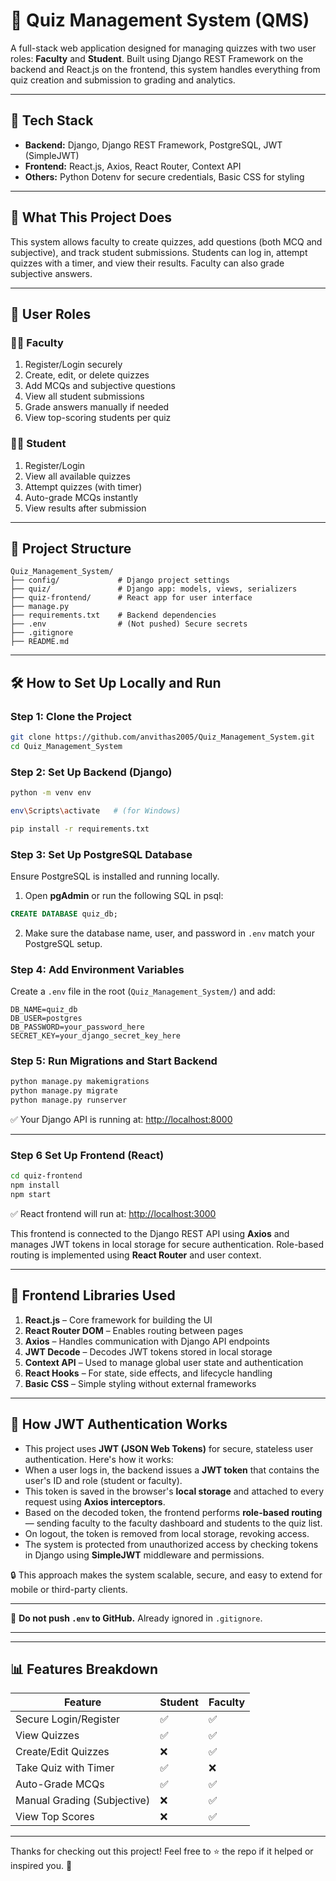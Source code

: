 # 📘 Quiz Management System (QMS)

A full-stack web application designed for managing quizzes with two user roles: **Faculty** and **Student**. Built using Django REST Framework on the backend and React.js on the frontend, this system handles everything from quiz creation and submission to grading and analytics.

---

## 🚀 Tech Stack

- **Backend:** Django, Django REST Framework, PostgreSQL, JWT (SimpleJWT)
- **Frontend:** React.js, Axios, React Router, Context API
- **Others:** Python Dotenv for secure credentials, Basic CSS for styling

---

## 🎯 What This Project Does

This system allows faculty to create quizzes, add questions (both MCQ and subjective), and track student submissions. Students can log in, attempt quizzes with a timer, and view their results. Faculty can also grade subjective answers.

---

## 👥 User Roles

### 👩‍🏫 Faculty
1. Register/Login securely
2. Create, edit, or delete quizzes
3. Add MCQs and subjective questions
4. View all student submissions
5. Grade answers manually if needed
6. View top-scoring students per quiz

### 👨‍🎓 Student
1. Register/Login
2. View all available quizzes
3. Attempt quizzes (with timer)
4. Auto-grade MCQs instantly
5. View results after submission

---

## 🧠 Project Structure

```
Quiz_Management_System/
├── config/             # Django project settings
├── quiz/               # Django app: models, views, serializers
├── quiz-frontend/      # React app for user interface
├── manage.py
├── requirements.txt    # Backend dependencies
├── .env                # (Not pushed) Secure secrets
├── .gitignore
├── README.md
```

---

## 🛠️ How to Set Up Locally and Run

### Step 1: Clone the Project

```bash
git clone https://github.com/anvithas2005/Quiz_Management_System.git 
cd Quiz_Management_System
```

### Step 2: Set Up Backend (Django)

```bash
python -m venv env
```
```bash
env\Scripts\activate   # (for Windows)
```
```bash
pip install -r requirements.txt
```
### Step 3: Set Up PostgreSQL Database

Ensure PostgreSQL is installed and running locally.

1. Open **pgAdmin** or run the following SQL in psql:

```sql
CREATE DATABASE quiz_db;
```

2. Make sure the database name, user, and password in `.env` match your PostgreSQL setup.

### Step 4: Add Environment Variables

Create a `.env` file in the root (`Quiz_Management_System/`) and add:

```env
DB_NAME=quiz_db
DB_USER=postgres
DB_PASSWORD=your_password_here
SECRET_KEY=your_django_secret_key_here
```

### Step 5: Run Migrations and Start Backend

```bash
python manage.py makemigrations
python manage.py migrate
python manage.py runserver
```

✅ Your Django API is running at: [http://localhost:8000](http://localhost:8000)

---

### Step 6 Set Up Frontend (React)

```bash
cd quiz-frontend
npm install
npm start
```

✅ React frontend will run at: [http://localhost:3000](http://localhost:3000)

This frontend is connected to the Django REST API using **Axios** and manages JWT tokens in local storage for secure authentication. Role-based routing is implemented using **React Router** and user context.

---

## 🧰 Frontend Libraries Used

1. **React.js** – Core framework for building the UI
2. **React Router DOM** – Enables routing between pages
3. **Axios** – Handles communication with Django API endpoints
4. **JWT Decode** – Decodes JWT tokens stored in local storage
5. **Context API** – Used to manage global user state and authentication
6. **React Hooks** – For state, side effects, and lifecycle handling
7. **Basic CSS** – Simple styling without external frameworks

---

## 🔐 How JWT Authentication Works

- This project uses **JWT (JSON Web Tokens)** for secure, stateless user authentication. Here's how it works:
- When a user logs in, the backend issues a **JWT token** that contains the user's ID and role (student or faculty).
- This token is saved in the browser's **local storage** and attached to every request using **Axios interceptors**.
- Based on the decoded token, the frontend performs **role-based routing** — sending faculty to the faculty dashboard and students to the quiz list.
- On logout, the token is removed from local storage, revoking access.
- The system is protected from unauthorized access by checking tokens in Django using **SimpleJWT** middleware and permissions.

🔒 This approach makes the system scalable, secure, and easy to extend for mobile or third-party clients.

---

🛑 **Do not push `.env` to GitHub.** Already ignored in `.gitignore`.

---

---

## 📊 Features Breakdown

| Feature                     | Student | Faculty |
| --------------------------- | ------- | ------- |
| Secure Login/Register       | ✅       | ✅       |
| View Quizzes                | ✅       | ✅       |
| Create/Edit Quizzes         | ❌       | ✅       |
| Take Quiz with Timer        | ✅       | ❌       |
| Auto-Grade MCQs             | ✅       | ✅       |
| Manual Grading (Subjective) | ❌       | ✅       |
| View Top Scores             | ❌       | ✅       |

---

Thanks for checking out this project! Feel free to ⭐ the repo if it helped or inspired you. 🙌 